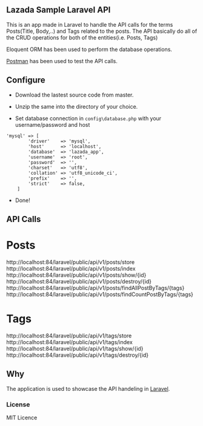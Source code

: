 ## Lazada Sample Laravel API

This is an app made in Laravel to handle the API calls for the terms Posts(Title, Body,..) and Tags related to the posts. The API basically do all of the CRUD operations for both of the entities(i.e. Posts, Tags)

Eloquent ORM has been used to perform the database operations. 

[Postman](https://www.getpostman.com/) has been used to test the API calls.

## Configure

- Download the lastest source code from master.

- Unzip the same into the directory of your choice.

- Set database connection in `config\database.php` with your username/password and host
```mysql
'mysql' => [
        'driver'    => 'mysql',
        'host'      => 'localhost',
        'database'  => 'lazada_app',
        'username'  => 'root',
        'password'  => '',
        'charset'   => 'utf8',
        'collation' => 'utf8_unicode_ci',
        'prefix'    => '',
        'strict'    => false,
    ]
````
- Done!

## API Calls

Posts
=====
http://localhost:84/laravel/public/api/v1/posts/store
http://localhost:84/laravel/public/api/v1/posts/index
http://localhost:84/laravel/public/api/v1/posts/show/{id}
http://localhost:84/laravel/public/api/v1/posts/destroy/{id}
http://localhost:84/laravel/public/api/v1/posts/findAllPostByTags/{tags}
http://localhost:84/laravel/public/api/v1/posts/findCountPostByTags/{tags}

Tags
====
http://localhost:84/laravel/public/api/v1/tags/store
http://localhost:84/laravel/public/api/v1/tags/index
http://localhost:84/laravel/public/api/v1/tags/show/{id}
http://localhost:84/laravel/public/api/v1/tags/destroy/{id}

## Why

The application is used to showcase the API handeling in [Laravel](http://laravel.com). 

### License

MIT Licence
